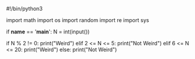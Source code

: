 #!/bin/python3

import math
import os
import random
import re
import sys

if __name__ == '__main__':
    N = int(input())

if N % 2 != 0:
    print("Weird")
elif 2 <= N <= 5:
    print("Not Weird")
elif 6 <= N <= 20:
    print("Weird")
else:
    print("Not Weird")
